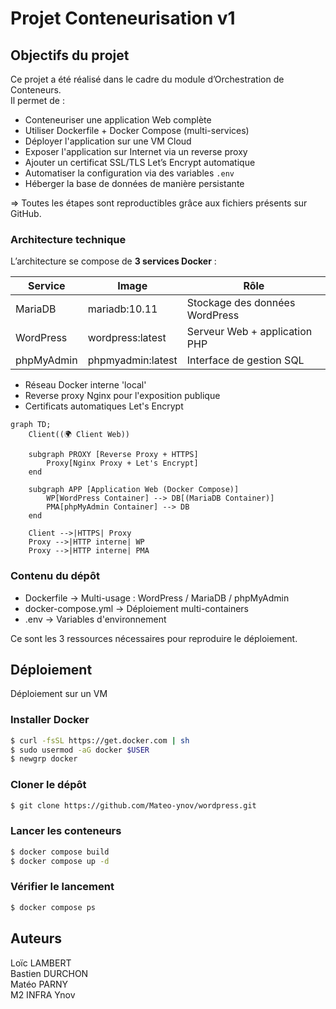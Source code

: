 # Projet Conteneurisation v1

## Objectifs du projet

Ce projet a été réalisé dans le cadre du module d’Orchestration de Conteneurs.  
Il permet de :
  - Conteneuriser une application Web complète  
  - Utiliser Dockerfile + Docker Compose (multi-services)  
  - Déployer l'application sur une VM Cloud  
  - Exposer l'application sur Internet via un reverse proxy  
  - Ajouter un certificat SSL/TLS Let’s Encrypt automatique  
  - Automatiser la configuration via des variables `.env`  
  - Héberger la base de données de manière persistante
    
=> Toutes les étapes sont reproductibles grâce aux fichiers présents sur GitHub.

### Architecture technique

L’architecture se compose de **3 services Docker** :

| Service | Image | Rôle |
|--------|------|-----|
| MariaDB | mariadb:10.11 | Stockage des données WordPress |
| WordPress | wordpress:latest | Serveur Web + application PHP |
| phpMyAdmin | phpmyadmin:latest | Interface de gestion SQL |

- Réseau Docker interne 'local'
- Reverse proxy Nginx pour l'exposition publique
- Certificats automatiques Let's Encrypt

```mermaid
graph TD;
    Client((🌍 Client Web))
    
    subgraph PROXY [Reverse Proxy + HTTPS]
        Proxy[Nginx Proxy + Let's Encrypt]
    end
    
    subgraph APP [Application Web (Docker Compose)]
        WP[WordPress Container] --> DB[(MariaDB Container)]
        PMA[phpMyAdmin Container] --> DB
    end
    
    Client -->|HTTPS| Proxy
    Proxy -->|HTTP interne| WP
    Proxy -->|HTTP interne| PMA
```

### Contenu du dépôt

  - Dockerfile -> Multi-usage : WordPress / MariaDB / phpMyAdmin
  - docker-compose.yml -> Déploiement multi-containers
  - .env -> Variables d'environnement

Ce sont les 3 ressources nécessaires pour reproduire le déploiement.

## Déploiement

Déploiement sur un VM

### Installer Docker

```bash
$ curl -fsSL https://get.docker.com | sh
$ sudo usermod -aG docker $USER
$ newgrp docker
```

### Cloner le dépôt

```bash
$ git clone https://github.com/Mateo-ynov/wordpress.git
```

### Lancer les conteneurs

```bash
$ docker compose build
$ docker compose up -d
```

### Vérifier le lancement

```bash
$ docker compose ps
```

## Auteurs

Loïc LAMBERT  
Bastien DURCHON  
Matéo PARNY  
M2 INFRA Ynov


